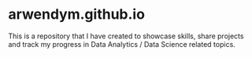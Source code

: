 # arwendym.github.io
This is a repository that I have created to showcase skills, share projects and track my progress in Data Analytics / Data Science related topics.
